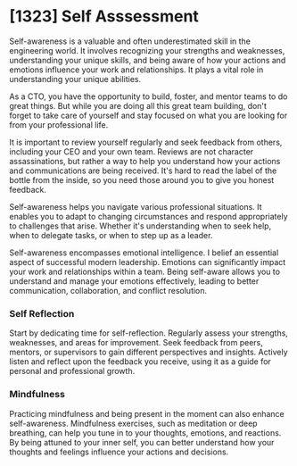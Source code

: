 # [1323] Self Asssessment

Self-awareness is a valuable and often underestimated skill in the engineering world. It involves recognizing your strengths and weaknesses, understanding your unique skills, and being aware of how your actions and emotions influence your work and relationships. It plays a vital role in understanding your unique abilities.

As a CTO, you have the opportunity to build, foster, and mentor teams to do great things. But while you are doing all this great team building, don't forget to take care of yourself and stay focused on what you are looking for from your professional life.

It is important to review yourself regularly and seek feedback from others, including your CEO and your own team. Reviews are not character assassinations, but rather a way to help you understand how your actions and communications are being received. It's hard to read the label of the bottle from the inside, so you need those around you to give you honest feedback.

Self-awareness helps you navigate various professional situations. It enables you to adapt to changing circumstances and respond appropriately to challenges that arise. Whether it's understanding when to seek help, when to delegate tasks, or when to step up as a leader.

Self-awareness encompasses emotional intelligence. I belief an essential aspect of successful modern leadership. Emotions can significantly impact your work and relationships within a team. Being self-aware allows you to understand and manage your emotions effectively, leading to better communication, collaboration, and conflict resolution.

### Self Reflection

Start by dedicating time for self-reflection. Regularly assess your strengths, weaknesses, and areas for improvement. Seek feedback from peers, mentors, or supervisors to gain different perspectives and insights. Actively listen and reflect upon the feedback you receive, using it as a guide for personal and professional growth.

### Mindfulness

Practicing mindfulness and being present in the moment can also enhance self-awareness. Mindfulness exercises, such as meditation or deep breathing, can help you tune in to your thoughts, emotions, and reactions. By being attuned to your inner self, you can better understand how your thoughts and feelings influence your actions and decisions.

